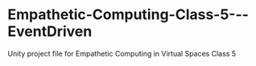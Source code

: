 # Empathetic-Computing-Class-5---EventDriven
Unity project file for Empathetic Computing in Virtual Spaces Class 5

